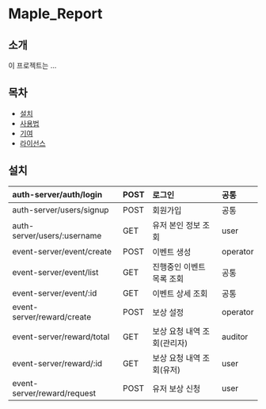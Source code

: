 # Maple_Report

## 소개

이 프로젝트는 ...

## 목차

- [설치](#설치)
- [사용법](#사용법)
- [기여](#기여)
- [라이선스](#라이선스)

## 설치
|auth-server/auth/login      | POST | 로그인                      | 공통     |
|:---------------------------|:------|:---------------------------|:---------|
| auth-server/users/signup    | POST | 회원가입                    | 공통     | 
| auth-server/users/:username | GET  | 유저 본인 정보 조회         | user     | 
| event-server/event/create   | POST | 이벤트 생성                 | operator | 
| event-server/event/list     | GET  | 진행중인 이벤트 목록 조회   | 공통     |  
| event-server/event/:id      | GET  | 이벤트 상세 조회            | 공통     | 
| event-server/reward/create  | POST | 보상 설정                   | operator |
| event-server/reward/total   | GET  | 보상 요청 내역 조회(관리자) | auditor  | 
| event-server/reward/:id     | GET  | 보상 요청 내역 조회(유저)   | user     |
| event-server/reward/request | POST | 유저 보상 신청              | user     | 
